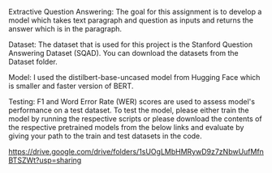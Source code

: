 Extractive Question Answering:
The goal for this assignment is to develop a model which takes text paragraph and question as inputs and returns the answer which is in the paragraph.

Dataset:
The dataset that is used for this project is the Stanford Question Answering Dataset (SQAD). You can download the datasets from the Dataset folder.

Model:
I used the distilbert-base-uncased model from Hugging Face which is smaller and faster version of BERT.

Testing:
F1 and Word Error Rate (WER) scores are used to assess model's performance on a test dataset. To test the model, please either train the model by running the respective scripts or please download the contents of the respective pretrained models from the below links and evaluate by giving your path to the train and test datasets in the code.

https://drive.google.com/drive/folders/1sUOgLMbHMRywD9z7zNbwUufMfnBTSZWt?usp=sharing

